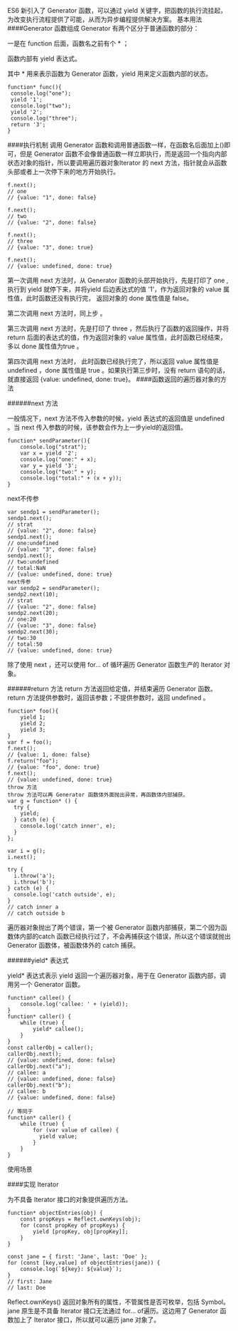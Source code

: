 ES6 新引入了 Generator 函数，可以通过 yield 关键字，把函数的执行流挂起，为改变执行流程提供了可能，从而为异步编程提供解决方案。 基本用法
####Generator 函数组成
Generator 有两个区分于普通函数的部分：

一是在 function 后面，函数名之前有个 * ；

 函数内部有 yield 表达式。

其中 * 用来表示函数为 Generator 函数，yield 用来定义函数内部的状态。
```
function* func(){
 console.log("one");
 yield '1';
 console.log("two");
 yield '2'; 
 console.log("three");
 return '3';
}
```
####执行机制
调用 Generator 函数和调用普通函数一样，在函数名后面加上()即可，但是 Generator 函数不会像普通函数一样立即执行，而是返回一个指向内部状态对象的指针，所以要调用遍历器对象Iterator 的 next 方法，指针就会从函数头部或者上一次停下来的地方开始执行。
```
f.next();
// one
// {value: "1", done: false}
 
f.next();
// two
// {value: "2", done: false}
 
f.next();
// three
// {value: "3", done: true}
 
f.next();
// {value: undefined, done: true}
```
第一次调用 next 方法时，从 Generator 函数的头部开始执行，先是打印了 one ,执行到 yield 就停下来，并将yield 后边表达式的值 '1'，作为返回对象的 value 属性值，此时函数还没有执行完， 返回对象的 done 属性值是 false。

第二次调用 next 方法时，同上步 。

第三次调用 next 方法时，先是打印了 three ，然后执行了函数的返回操作，并将 return 后面的表达式的值，作为返回对象的 value 属性值，此时函数已经结束，多以 done 属性值为true 。

第四次调用 next 方法时， 此时函数已经执行完了，所以返回 value 属性值是 undefined ，done 属性值是 true 。如果执行第三步时，没有 return 语句的话，就直接返回 {value: undefined, done: true}。
####函数返回的遍历器对象的方法

######next 方法

一般情况下，next 方法不传入参数的时候，yield 表达式的返回值是 undefined 。当 next 传入参数的时候，该参数会作为上一步yield的返回值。
```
function* sendParameter(){
    console.log("strat");
    var x = yield '2';
    console.log("one:" + x);
    var y = yield '3';
    console.log("two:" + y);
    console.log("total:" + (x + y));
}
```
next不传参
```
var sendp1 = sendParameter();
sendp1.next();
// strat
// {value: "2", done: false}
sendp1.next();
// one:undefined
// {value: "3", done: false}
sendp1.next();
// two:undefined
// total:NaN
// {value: undefined, done: true}
next传参
var sendp2 = sendParameter();
sendp2.next(10);
// strat
// {value: "2", done: false}
sendp2.next(20);
// one:20
// {value: "3", done: false}
sendp2.next(30);
// two:30
// total:50
// {value: undefined, done: true}
```
除了使用 next ，还可以使用 for... of 循环遍历 Generator 函数生产的 Iterator 对象。

######return 方法
return 方法返回给定值，并结束遍历 Generator 函数。
return 方法提供参数时，返回该参数；不提供参数时，返回 undefined 。
```
function* foo(){
    yield 1;
    yield 2;
    yield 3;
}
var f = foo();
f.next();
// {value: 1, done: false}
f.return("foo");
// {value: "foo", done: true}
f.next();
// {value: undefined, done: true}
throw 方法
throw 方法可以再 Generator 函数体外面抛出异常，再函数体内部捕获。
var g = function* () {
  try {
    yield;
  } catch (e) {
    console.log('catch inner', e);
  }
};
 
var i = g();
i.next();
 
try {
  i.throw('a');
  i.throw('b');
} catch (e) {
  console.log('catch outside', e);
}
// catch inner a
// catch outside b
```
遍历器对象抛出了两个错误，第一个被 Generator 函数内部捕获，第二个因为函数体内部的catch 函数已经执行过了，不会再捕获这个错误，所以这个错误就抛出 Generator 函数体，被函数体外的 catch 捕获。

######yield* 表达式

yield* 表达式表示 yield 返回一个遍历器对象，用于在 Generator 函数内部，调用另一个 Generator 函数。
```
function* callee() {
    console.log('callee: ' + (yield));
}
function* caller() {
    while (true) {
        yield* callee();
    }
}
const callerObj = caller();
callerObj.next();
// {value: undefined, done: false}
callerObj.next("a");
// callee: a
// {value: undefined, done: false}
callerObj.next("b");
// callee: b
// {value: undefined, done: false}
 
// 等同于
function* caller() {
    while (true) {
        for (var value of callee) {
          yield value;
        }
    }
}
```
使用场景

####实现 Iterator

为不具备 Iterator 接口的对象提供遍历方法。
```
function* objectEntries(obj) {
    const propKeys = Reflect.ownKeys(obj);
    for (const propKey of propKeys) {
        yield [propKey, obj[propKey]];
    }
}
 
const jane = { first: 'Jane', last: 'Doe' };
for (const [key,value] of objectEntries(jane)) {
    console.log(`${key}: ${value}`);
}
// first: Jane
// last: Doe
```
Reflect.ownKeys() 返回对象所有的属性，不管属性是否可枚举，包括 Symbol。
jane 原生是不具备 Iterator 接口无法通过 for... of遍历。这边用了 Generator 函数加上了 Iterator 接口，所以就可以遍历 jane 对象了。
